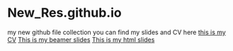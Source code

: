 # New_Res.github.io
my new github file collection
you can find my slides and CV here
[this is my CV](cv_7.pdf)
[This is my beamer slides](Part_1.pdf)
[This is my html slides](html_slides.pdf)